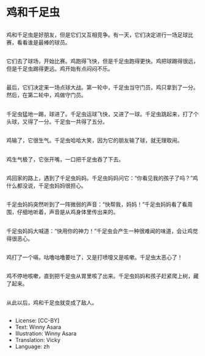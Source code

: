 # 鸡和千足虫

##
鸡和千足虫是好朋友，但是它们又互相竞争。有一天，它们决定进行一场足球比赛，看看谁是最棒的球员。

##
它们去了球场，开始比赛。鸡跑得飞快，但是千足虫跑得更快。鸡把球踢得很远，但是千足虫踢得更远。鸡开始有点闷闷不乐。

##
最后，它们决定来一场点球大战。第一轮中，千足虫当守门员，鸡只拿到了一分。然后，在第二轮中，鸡做守门员。

##
千足虫猛地一踢，球进了。千足虫运球飞快，又进了一球。千足虫跳起来，打了个头球，又得了一分。千足虫一共得了五分。

##
鸡输了，它很生气。千足虫哈哈大笑，因为它的朋友输了球，就无理取闹。

##
鸡生气极了，它张开嘴，一口把千足虫吞了下去。

##
鸡回家的路上，遇到了千足虫妈妈。千足虫妈妈问它：“你看见我的孩子了吗？”鸡什么都没说，千足虫妈妈很担心。

##
千足虫妈妈突然听到了一阵微弱的声音：“快帮我，妈妈！”千足虫妈妈看了看周围，仔细地听着，声音是从鸡身体里传出来的。

##
千足虫妈妈大喊道：“快用你的神力！”千足虫会产生一种很难闻的味道，会让鸡觉得很恶心。

##
鸡打了一个嗝，咕噜咕噜要吐了，又是打喷嚏又是咳嗽。千足虫太恶心了！

##
鸡不停地咳嗽，直到把千足虫从胃里咳了出来。千足虫妈妈和孩子赶紧爬上树，藏了起来。

##
从此以后，鸡和千足虫就变成了敌人。

##
* License: [CC-BY]
* Text: Winny Asara
* Illustration: Winny Asara
* Translation: Vicky
* Language: zh
